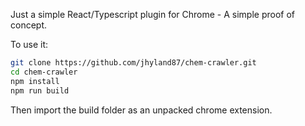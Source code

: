 Just a simple React/Typescript plugin for Chrome - A simple proof of concept.

To use it:
```bash
git clone https://github.com/jhyland87/chem-crawler.git
cd chem-crawler
npm install
npm run build
```

Then import the build folder as an unpacked chrome extension.

